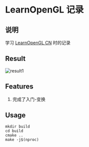 <!--
 * @Description:说明
 * @Author: Amamiya
 * @Date: 2022-04-23 14:25:56
 * TechChangeTheWorld
 * WHUROBOCON_Alright_Reserved
-->

# LearnOpenGL 记录

## 说明

学习 [LearnOpenGL CN](https://learnopengl-cn.github.io) 时的记录

## Result

![result1](/result/result1.gif)

## Features

1. 完成了入门-变换

## Usage

```
mkdir build
cd build
cmake ..
make -j$(nproc)
```
